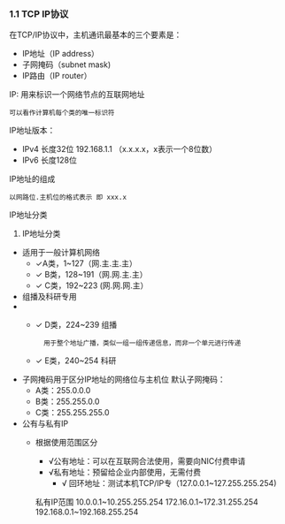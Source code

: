 
### 1.1  TCP IP协议

在TCP/IP协议中，主机通讯最基本的三个要素是：
* IP地址（IP address）
* 子网掩码（subnet mask)
* IP路由（IP router）
	
IP: 用来标识一个网络节点的互联网地址

	可以看作计算机每个类的唯一标识符
	
IP地址版本：
* IPv4 长度32位 192.168.1.1 （x.x.x.x，x表示一个8位数）
* IPv6 长度128位 

IP地址的组成

	以网路位.主机位的格式表示 即 xxx.x

IP地址分类
1. IP地址分类
 * 适用于一般计算机网络 
	+ ✓A类，1~127（网.主.主.主）
	+ ✓ B类，128~191（网.网.主.主） 
	+ ✓ C类，192~223  (网.网.网.主）
* 组播及科研专用
* 
	* ✓ D类，224~239 组播 
	
			用于整个地址广播，类似一组一组传递信息，而非一个单元进行传递
	* ✓ E类，240~254 科研
* 子网掩码用于区分IP地址的网络位与主机位
	默认子网掩码： 
	* A类：255.0.0.0 
	* B类：255.255.0.0
	* C类：255.255.255.0
* 公有与私有IP 
	* 根据使用范围区分
		* √公有地址：可以在互联网合法使用，需要向NIC付费申请 
		* √私有地址：预留给企业内部使用，无需付费
			* √ 回环地址：测试本机TCP/IP专（127.0.0.1~127.255.255.254)
			
		私有IP范围
		10.0.0.1~10.255.255.254
		172.16.0.1~172.31.255.254
		192.168.0.1~192.168.255.254